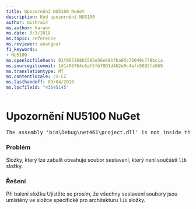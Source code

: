 ```yaml
---
title: Upozornění NU5100 NuGet
description: Kód upozornění NU5100
author: mishra14
ms.author: karann
ms.date: 8/3/2018
ms.topic: reference
ms.reviewer: anangaur
f1_keywords:
- NU5100
ms.openlocfilehash: 01f067268b5585e56e68b7ba95c75049c778bc1a
ms.sourcegitcommit: 1d1406764c6af5fb7801d462e0c4afc9092fa569
ms.translationtype: MT
ms.contentlocale: cs-CZ
ms.lasthandoff: 09/04/2018
ms.locfileid: "43545145"
---
```

# <a name="nuget-warning-nu5100"></a>Upozornění NU5100 NuGet
<pre>The assembly 'bin\Debug\net461\project.dll' is not inside the 'lib' folder and hence it won't be added as a reference when the package is installed into a project. Move it into the 'lib' folder if it needs to be referenced.</pre>

### <a name="issue"></a>Problém

Složky, který lze zabalit obsahuje soubor sestavení, který není součástí `lib` složky.


### <a name="solution"></a>Řešení

Při balení složku Ujistěte se prosím, že všechny sestavení soubory jsou umístěny ve složce specifické pro architekturu `lib` složky.

